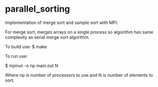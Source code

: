 # parallel_sorting

Implementation of merge sort and sample sort with MPI.

For merge sort, merges arrays on a single process so algorithm has same complexity as serial merge sort algorithm.

To build use:
  $ make

To run use:

  $ mpirun -n np main.out N
  
Where np is number of processors to use and N is number of elements to sort.
